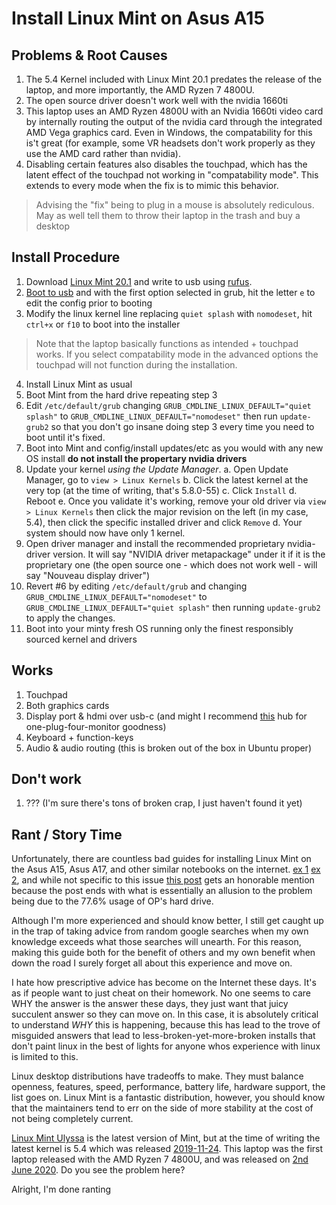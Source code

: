 # Install Linux Mint on Asus A15

## Problems & Root Causes

1. The 5.4 Kernel included with Linux Mint 20.1 predates the release of the laptop, and more importantly, the AMD Ryzen 7 4800U.
2. The open source driver doesn't work well with the nvidia 1660ti
3. This laptop uses an AMD Ryzen 4800U with an Nvidia 1660ti video card by internally routing the output of the nvidia card through the integrated AMD Vega graphics card. Even in Windows, the compatability for this is't great (for example, some VR headsets don't work properly as they use the AMD card rather than nvidia).
4. Disabling certain features also disables the touchpad, which has the latent effect of the touchpad not working in "compatability mode". This extends to every mode when the fix is to mimic this behavior.

> Advising the "fix" being to plug in a mouse is absolutely rediculous. May as well tell them to throw their laptop in the trash and buy a desktop

## Install Procedure

1. Download [Linux Mint 20.1](https://www.linuxmint.com/edition.php?id=284) and write to usb using [rufus](https://rufus.ie/en_US/).
2. [Boot to usb](https://www.asus.com/me-en/support/FAQ/1013017) and with the first option selected in grub, hit the letter `e` to edit the config prior to booting
3. Modify the linux kernel line replacing `quiet splash` with `nomodeset`, hit `ctrl+x` or `f10` to boot into the installer
  > Note that the laptop basically functions as intended + touchpad works. If you select compatability mode in the advanced options the touchpad will not function during the installation.
4. Install Linux Mint as usual
5. Boot Mint from the hard drive repeating step 3
6. Edit `/etc/default/grub` changing `GRUB_CMDLINE_LINUX_DEFAULT="quiet splash"` to `GRUB_CMDLINE_LINUX_DEFAULT="nomodeset"` then run `update-grub2` so that you don't go insane doing step 3 every time you need to boot until it's fixed.
7. Boot into Mint and config/install updates/etc as you would with any new OS install **do not install the propertary nvidia drivers**
8. Update your kernel _using the Update Manager_.
  a. Open Update Manager, go to `view > Linux Kernels`
  b. Click the latest kernel at the very top (at the time of writing, that's 5.8.0-55)
  c. Click `Install`
  d. Reboot
  e. Once you validate it's working, remove your old driver via `view > Linux Kernels` then click the major revision on the left (in my case, 5.4), then click the specific installed driver and click `Remove`
  d. Your system should now have only 1 kernel.
9. Open driver manager and install the recommended proprietary nvidia-driver version. It will say "NVIDIA driver metapackage" under it if it is the proprietary one (the open source one - which does not work well - will say "Nouveau display driver")
10. Revert #6 by editing `/etc/default/grub` and changing `GRUB_CMDLINE_LINUX_DEFAULT="nomodeset"` to `GRUB_CMDLINE_LINUX_DEFAULT="quiet splash"` then running `update-grub2` to apply the changes.
11. Boot into your minty fresh OS running only the finest responsibly sourced kernel and drivers

## Works

1. Touchpad
2. Both graphics cards
3. Display port & hdmi over usb-c (and might I recommend [this](https://www.amazon.com/gp/product/B082KMKQQX/) hub for one-plug-four-monitor goodness)
3. Keyboard + function-keys
4. Audio & audio routing (this is broken out of the box in Ubuntu proper)

## Don't work

1. ??? (I'm sure there's tons of broken crap, I just haven't found it yet)


## Rant / Story Time

Unfortunately, there are countless bad guides for installing Linux Mint on the Asus A15, Asus A17, and other similar notebooks on the internet. [ex 1](https://gist.github.com/danialmalik/648311826baaa4883b0936686a0d79d1) [ex 2](https://www.reddit.com/r/linuxhardware/comments/hbqa7r/issues_ryzen_4000_4800u_compatibility_ubuntu_2004/), and while not specific to this issue [this post](https://forums.linuxmint.com/viewtopic.php?t=350317) gets an honorable mention because the post ends with what is essentially an allusion to the problem being due to the 77.6% usage of OP's hard drive.

Although I'm more experienced and should know better, I still get caught up in the trap of taking advice from random google searches when my own knowledge exceeds what those searches will unearth. For this reason, making this guide both for the benefit of others and my own benefit when down the road I surely forget all about this experience and move on.

I hate how prescriptive advice has become on the Internet these days. It's as if people want to just cheat on their homework. No one seems to care WHY the answer is the answer these days, they just want that juicy succulent answer so they can move on. In this case, it is absolutely critical to understand _WHY_ this is happening, because this has lead to the trove of misguided answers that lead to less-broken-yet-more-broken installs that don't paint linux in the best of lights for anyone whos experience with linux is limited to this.

Linux desktop distributions have tradeoffs to make. They must balance openness, features, speed, performance, battery life, hardware support, the list goes on. Linux Mint is a fantastic distribution, however, you should know that the maintainers tend to err on the side of more stability at the cost of not being completely current.

[Linux Mint Ulyssa](https://www.linuxmint.com/rel_ulyssa.php) is the latest version of Mint, but at the time of writing the latest kernel is 5.4 which was released [2019-11-24](https://www.kernel.org/category/releases.html). This laptop was the first laptop released with the AMD Ryzen 7 4800U, and was released on [2nd June 2020](https://gadgets.ndtv.com/asus-tuf-a15-price-in-india-94088). Do you see the problem here?

Alright, I'm done ranting
